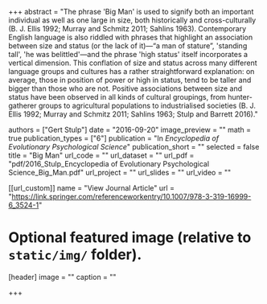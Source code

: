 +++
abstract = "The phrase 'Big Man' is used to signify both an important individual as well as one large in size, both historically and cross-culturally (B. J. Ellis 1992; Murray and Schmitz 2011; Sahlins 1963). Contemporary English language is also riddled with phrases that highlight an association between size and status (or the lack of it)—“a man of stature”, 'standing tall', 'he was belittled'—and the phrase 'high status' itself incorporates a vertical dimension. This conflation of size and status across many different language groups and cultures has a rather straightforward explanation: on average, those in position of power or high in status, tend to be taller and bigger than those who are not. Positive associations between size and status have been observed in all kinds of cultural groupings, from hunter-gatherer groups to agricultural populations to industrialised societies (B. J. Ellis 1992; Murray and Schmitz 2011; Sahlins 1963; Stulp and Barrett 2016)."

authors = ["Gert Stulp"]
date = "2016-09-20"
image_preview = ""
math = true
publication_types = ["6"]
publication = "In *Encyclopedia of Evolutionary Psychological Science*"
publication_short = ""
selected = false
title = "Big Man"
url_code = ""
url_dataset = ""
url_pdf = "pdf/2016_Stulp_Encyclopedia of Evolutionary Psychological Science_Big_Man.pdf"
url_project = ""
url_slides = ""
url_video = ""

[[url_custom]]
name = "View Journal Article"
url = "https://link.springer.com/referenceworkentry/10.1007/978-3-319-16999-6_3524-1"

# Optional featured image (relative to `static/img/` folder).
[header]
image = ""
caption = ""

+++

